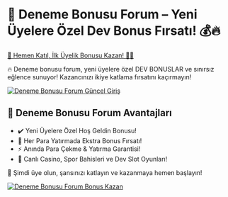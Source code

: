 <h1>🎯 Deneme Bonusu Forum – Yeni Üyelere Özel Dev Bonus Fırsatı! 💰🔥</h1>

   <a href="https://cutt.ly/8rykitGs" title="Deneme Bonusu Forum Güncel Giriş">
        🚀 Hemen Katıl, İlk Üyelik Bonusu Kazan! 🎰💎
    </a>
    <p>🔥 Deneme bonusu forum, yeni üyelere özel DEV BONUSLAR ve sınırsız eğlence sunuyor! Kazancınızı ikiye katlama fırsatını kaçırmayın!</p>

  <a href="https://cutt.ly/8rykitGs" title="Deneme Bonusu Forum Güncel Giriş">
        <img src="https://i.ibb.co/xSQ1Ktxq/photo-2025-03-07-16-48-21.jpg" alt="Deneme Bonusu Forum Güncel Giriş" class="bonus-img">
    </a>

   <h2>💎 Deneme Bonusu Forum Avantajları</h2>
    <ul>
        <li>✔️ Yeni Üyelere Özel Hoş Geldin Bonusu!</li>
        <li>🎁 Her Para Yatırmada Ekstra Bonus Fırsatı!</li>
        <li>⚡️ Anında Para Çekme & Yatırma Garantisi!</li>
        <li>🎲 Canlı Casino, Spor Bahisleri ve Dev Slot Oyunları!</li>
    </ul>

   <p>💎 Şimdi üye olun, şansınızı katlayın ve kazanmaya hemen başlayın!</p>
    <a href="https://cutt.ly/8rykitGs" title="Deneme Bonusu Forum Bonus Kazan">
        <img src="https://i.ibb.co/jkKttdZZ/photo-2025-03-07-16-48-27.jpg" alt="Deneme Bonusu Forum Bonus Kazan" class="bonus-img">
    </a>

